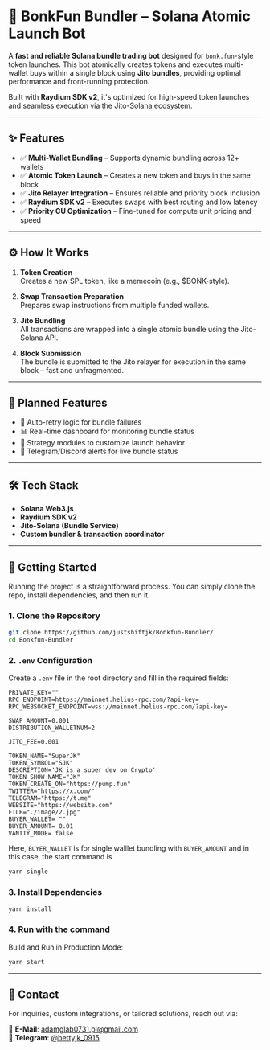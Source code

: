 # 🚀 BonkFun Bundler – Solana Atomic Launch Bot

A **fast and reliable Solana bundle trading bot** designed for `bonk.fun`-style token launches. This bot atomically creates tokens and executes multi-wallet buys within a single block using **Jito bundles**, providing optimal performance and front-running protection.

Built with **Raydium SDK v2**, it's optimized for high-speed token launches and seamless execution via the Jito-Solana ecosystem.

---

## ✨ Features

- ✅ **Multi-Wallet Bundling** – Supports dynamic bundling across 12+ wallets
- ✅ **Atomic Token Launch** – Creates a new token and buys in the same block
- ✅ **Jito Relayer Integration** – Ensures reliable and priority block inclusion
- ✅ **Raydium SDK v2** – Executes swaps with best routing and low latency
- ✅ **Priority CU Optimization** – Fine-tuned for compute unit pricing and speed

---

## ⚙️ How It Works

1. **Token Creation**  
   Creates a new SPL token, like a memecoin (e.g., $BONK-style).

2. **Swap Transaction Preparation**  
   Prepares swap instructions from multiple funded wallets.

3. **Jito Bundling**  
   All transactions are wrapped into a single atomic bundle using the Jito-Solana API.

4. **Block Submission**  
   The bundle is submitted to the Jito relayer for execution in the same block – fast and unfragmented.

---

## 🧪 Planned Features

- 🔄 Auto-retry logic for bundle failures
- 📊 Real-time dashboard for monitoring bundle status
- 🎯 Strategy modules to customize launch behavior
- 📩 Telegram/Discord alerts for live bundle status

---

## 🛠 Tech Stack

- **Solana Web3.js**
- **Raydium SDK v2**
- **Jito-Solana (Bundle Service)**
- **Custom bundler & transaction coordinator**

---

## 🚀 Getting Started

Running the project is a straightforward process. You can simply clone the repo, install dependencies, and then run it.

### 1. Clone the Repository

```bash
git clone https://github.com/justshiftjk/Bonkfun-Bundler/
cd Bonkfun-Bundler
```
### 2. `.env` Configuration

Create a `.env` file in the root directory and fill in the required fields:

```env
PRIVATE_KEY=""
RPC_ENDPOINT=https://mainnet.helius-rpc.com/?api-key=
RPC_WEBSOCKET_ENDPOINT=wss://mainnet.helius-rpc.com/?api-key=

SWAP_AMOUNT=0.001             
DISTRIBUTION_WALLETNUM=2       

JITO_FEE=0.001

TOKEN_NAME="SuperJK"
TOKEN_SYMBOL="SJK"
DESCRIPTION='JK is a super dev on Crypto'
TOKEN_SHOW_NAME="JK"
TOKEN_CREATE_ON="https://pump.fun"
TWITTER="https://x.com/"
TELEGRAM="https://t.me"
WEBSITE="https://website.com"
FILE="./image/2.jpg"
BUYER_WALLET= ""
BUYER_AMOUNT= 0.01
VANITY_MODE= false
``` 
Here, `BUYER_WALLET` is for single walllet bundling with `BUYER_AMOUNT` and in this case, the start command is

```bash
yarn single
```

### 3. Install Dependencies

```bash
yarn install
```

### 4. Run with the command

Build and Run in Production Mode:
```bash
yarn start
```

---

## 📩 Contact  
For inquiries, custom integrations, or tailored solutions, reach out via:  

📧 **E-Mail**: [adamglab0731.pl@gmail.com](mailto:adamglab0731.pl@gmail.com)  
💬 **Telegram**: [@bettyjk_0915](https://t.me/bettyjk_0915)
